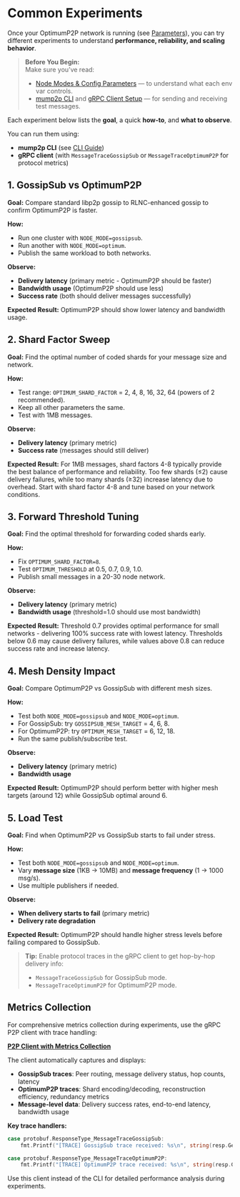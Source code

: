 # Common Experiments

Once your OptimumP2P network is running (see [Parameters](./03-parameters.md)), you can try different experiments to understand **performance, reliability, and scaling behavior**.

> **Before You Begin:**  
> Make sure you’ve read:
>
> * [Node Modes & Config Parameters](./03-parameters.md) — to understand what each env var controls.
> * [mump2p CLI](./01-getting-started-cli.md) and [gRPC Client Setup](./02-getting-started-docker.md) — for sending and receiving test messages.

Each experiment below lists the **goal**, a quick **how-to**, and **what to observe**.  

You can run them using:

* **mump2p CLI** (see [CLI Guide](./01-getting-started-cli.md))
* **gRPC client** (with `MessageTraceGossipSub` or `MessageTraceOptimumP2P` for protocol metrics)



## 1. GossipSub vs OptimumP2P

**Goal:** Compare standard libp2p gossip to RLNC-enhanced gossip to confirm OptimumP2P is faster.

**How:**

* Run one cluster with `NODE_MODE=gossipsub`.
* Run another with `NODE_MODE=optimum`.
* Publish the same workload to both networks.

**Observe:**

* **Delivery latency** (primary metric - OptimumP2P should be faster)
* **Bandwidth usage** (OptimumP2P should use less)
* **Success rate** (both should deliver messages successfully)

**Expected Result:** OptimumP2P should show lower latency and bandwidth usage.


## 2. Shard Factor Sweep

**Goal:** Find the optimal number of coded shards for your message size and network.

**How:**

* Test range: `OPTIMUM_SHARD_FACTOR` = 2, 4, 8, 16, 32, 64 (powers of 2 recommended).
* Keep all other parameters the same.
* Test with 1MB messages.

**Observe:**

* **Delivery latency** (primary metric)
* **Success rate** (messages should still deliver)

**Expected Result:** For 1MB messages, shard factors 4-8 typically provide the best balance of performance and reliability. Too few shards (≤2) cause delivery failures, while too many shards (≥32) increase latency due to overhead. Start with shard factor 4-8 and tune based on your network conditions.


## 3. Forward Threshold Tuning

**Goal:** Find the optimal threshold for forwarding coded shards early.

**How:**

* Fix `OPTIMUM_SHARD_FACTOR=8`.
* Test `OPTIMUM_THRESHOLD` at 0.5, 0.7, 0.9, 1.0.
* Publish small messages in a 20-30 node network.

**Observe:**

* **Delivery latency** (primary metric)
* **Bandwidth usage** (threshold=1.0 should use most bandwidth)

**Expected Result:** Threshold 0.7 provides optimal performance for small networks - delivering 100% success rate with lowest latency. Thresholds below 0.6 may cause delivery failures, while values above 0.8 can reduce success rate and increase latency.


## 4. Mesh Density Impact

**Goal:** Compare OptimumP2P vs GossipSub with different mesh sizes.

**How:**

* Test both `NODE_MODE=gossipsub` and `NODE_MODE=optimum`.
* For GossipSub: try `GOSSIPSUB_MESH_TARGET` = 4, 6, 8.
* For OptimumP2P: try `OPTIMUM_MESH_TARGET` = 6, 12, 18.
* Run the same publish/subscribe test.

**Observe:**

* **Delivery latency** (primary metric)
* **Bandwidth usage**

**Expected Result:** OptimumP2P should perform better with higher mesh targets (around 12) while GossipSub optimal around 6.





## 5. Load Test

**Goal:** Find when OptimumP2P vs GossipSub starts to fail under stress.

**How:**

* Test both `NODE_MODE=gossipsub` and `NODE_MODE=optimum`.
* Vary **message size** (1KB → 10MB) and **message frequency** (1 → 1000 msg/s).
* Use multiple publishers if needed.

**Observe:**

* **When delivery starts to fail** (primary metric)
* **Delivery rate degradation**

**Expected Result:** OptimumP2P should handle higher stress levels before failing compared to GossipSub.


> **Tip:** Enable protocol traces in the gRPC client to get hop-by-hop delivery info:
>
> * `MessageTraceGossipSub` for GossipSub mode.
> * `MessageTraceOptimumP2P` for OptimumP2P mode.

## Metrics Collection

For comprehensive metrics collection during experiments, use the gRPC P2P client with trace handling:

**[P2P Client with Metrics Collection](https://github.com/getoptimum/optimum-dev-setup-guide/blob/main/docs/guide.md#collecting-trace-data-for-experiments)**

The client automatically captures and displays:

* **GossipSub traces**: Peer routing, message delivery status, hop counts, latency
* **OptimumP2P traces**: Shard encoding/decoding, reconstruction efficiency, redundancy metrics  
* **Message-level data**: Delivery success rates, end-to-end latency, bandwidth usage

**Key trace handlers:**

```go
case protobuf.ResponseType_MessageTraceGossipSub:
    fmt.Printf("[TRACE] GossipSub trace received: %s\n", string(resp.GetData()))

case protobuf.ResponseType_MessageTraceOptimumP2P:
    fmt.Printf("[TRACE] OptimumP2P trace received: %s\n", string(resp.GetData()))
```

Use this client instead of the CLI for detailed performance analysis during experiments.

